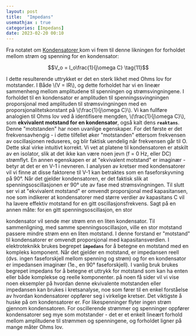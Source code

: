 ```yaml
---
layout: post
title:  "Impedans"
usemathjax : true
categories: [Impedans]
date: 2023-02-20 00:10
---
```


Fra notatet om <a href="{{site.baseurl}}/kondensator og induktor/2023/02/10/kondensator.html"> Kondensatorer </a> kom vi frem til denne likningen for forholdet mellom strøm og spenning for en kondensator:

$$V_o = I_o\frac{1}{j\omega C} \tag{11}$$

I dette resulterende uttrykket er det en sterk likhet med Ohms lov for motstander. I
Både \\(V = IR\\), og dette forholdet har vi en lineær sammenheng
mellom amplitudene til spenningen og strømsvingningene. I forholdet til en kondensator er amplituden til spenningssvingningen proporsjonal med amplituden til strømsvingningen med en proporsjonalitetskonstant på \\(\frac{1}{j\omega C}\\).
Vi kan fullføre analogien til Ohms lov ved å identifisere mengden, \\(\frac{1}{j\omega C}\\), som **ekvivalent motstand for en kondensator**, også kalt dens **`reaktans`**. Denne "motstanden" har noen uvanlige egenskaper. For det første er det frekvensavhengig - i dette tilfellet øker "motstanden" ettersom frekvensen av oscillasjonen reduseres, og blir faktisk uendelig når frekvensen går til O. Dette skal virke intuitivt korrekt. Vi vet at platene til kondensatoren er
atskilt av en isolator, slik at det ikke kan være noen jevn (f = 0 Hz, eller DC) strømflyt. En annen
egenskapen er at "ekvivalent motstand" er imaginær - betyr at det er en V-1 i nevneren. I analysen av kretser med kondensatorer vil vi finne at disse faktorene til V-1 kan betraktes som en faseforskyvning på 90°. Når det gjelder kondensatoren, er det faktisk slik at spenningsoscillasjonen er 90° ute av fase med strømsvingningen. Til slutt ser vi at "ekvivalent motstand" er omvendt proporsjonal med kapasitansen, noe som indikerer at kondensatorer med større verdier av kapasitans C vil ha lavere effektiv motstand for en gitt oscillasjonsfrekvens. Sagt på en annen måte: for en gitt spenningsoscillasjon, en stor

kondensator vil sende mer strøm enn en liten kondensator. Til sammenligning, med samme spenningsoscillasjon, ville en stor motstand passere mindre strøm enn en liten motstand. I denne forstand er
"motstand" til kondensatorer er omvendt proporsjonal med kapasitansverdien.
I elektroteknikk brukes begrepet **`impedans`** for å betegne en motstand med en kompleks komponent. Når det gjelder en motstand, er impedansen reell (dvs. ingen faseforskjell mellom spenning og strøm) og for en kondensator er impedansen imaginær (1e., en 90° faseforskjell). I vanlig bruk brukes begrepet impedans for å betegne et uttrykk for motstand som kan ha enten eller både komplekse og reelle komponenter. på noen få sider vil vi vise noen eksempler på hvordan denne ekvivalente motstanden eller impedansen kan brukes i kretsanalyse, noe som fører til en enkel forståelse av hvordan kondensatorer oppfører seg i virkelige kretser. Det viktigste å huske på om kondensatorer er.
For likespenninger flyter ingen strøm gjennom kondensatoren.
For oscillerende strømmer og spenninger oppfører kondensatorer seg mye som motstander - det er et enkelt lineært forhold mellom amplitudene til strømmen og spenningene, og forholdet ligner på mange måter Ohms lov.



<!-- Nok en gang kan vi se at dette ser ut som Ohms lov med tilsvarende motstand
for en induktor gitt ved R, = joL. I motsetning til tilfellet for kondensatorer, er denne "motstand-
tance" øker med induktansverdi og med frekvens. Det er også faseforskyvninger

9.8 Tids- og frekvensdomenene 161
assosiert med induktorer som det var for kondensatorer, som det fremgår av j-begrepet i ekvivalent motstand.
Ekte induktorer har noen svært uønskede egenskaper, som hysterese, stor størrelse og vekt, høye kostnader og tendensen til å generere magnetiske felt som kan forårsake elektrisk støyproblemer i en krets. Med noen få unntak, for eksempel radiofrekvens (RF) og byttestrømforsyningskretser, bruker moderne kretsdesign svært få induktorer. Ingen av disse temaene er vektlagt i denne teksten: vi vil ikke dekke RF-design, og vi utforsker induktorer som brukes til å bytte strømforsyninger bare nok til å forstå teorien deres om drift.
Vi vil imidlertid møte og ha behov for å håndtere induktans i virkelige kretser i en rekke sammenhenger. Hver ledning i hver krets viser en viss mengde induktans, og selv den lille mengden som er tilstede kan spille en viktig rolle i noen tilfeller. Mekatronikkingeniøren vil mest sannsynlig støte på dette problemet når han håndterer støyen knyttet til veksling av høystrømsbelastninger (kapittel 21). På samme måte bidrar ledningene og konstruksjonen til kondensatorer (avsnitt 9.14.1) til en parasittisk induktans i kondensatorer, noe som påvirker deres egnethet for ulike bruksområder (avsnitt 9.14). Til slutt viser de elektromagnetiske aktuatorene som bruker spoler for å generere krefter, slik som motorer og solenoider (kapittel 22-26), den samme elektriske oppførselen som induktorer. Så selv om vi ikke skal sette noen eksplisitte induktorer inn i kretsene våre, vil vi ikke kunne unngå å møte induktans, og en grunnleggende forståelse av induktoratferd vil hjelpe oss å forutse hvordan det vil manifestere seg i kretsene våre. -->



